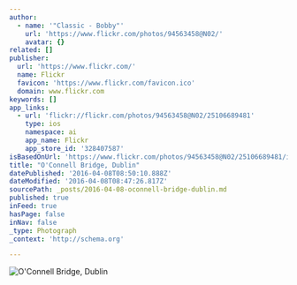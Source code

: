 ```yaml
---
author:
  - name: '"Classic - Bobby"'
    url: 'https://www.flickr.com/photos/94563458@N02/'
    avatar: {}
related: []
publisher:
  url: 'https://www.flickr.com/'
  name: Flickr
  favicon: 'https://www.flickr.com/favicon.ico'
  domain: www.flickr.com
keywords: []
app_links:
  - url: 'flickr://flickr.com/photos/94563458@N02/25106689481'
    type: ios
    namespace: ai
    app_name: Flickr
    app_store_id: '328407587'
isBasedOnUrl: 'https://www.flickr.com/photos/94563458@N02/25106689481/in/photostream/'
title: "O'Connell Bridge, Dublin"
datePublished: '2016-04-08T08:50:10.888Z'
dateModified: '2016-04-08T08:47:26.817Z'
sourcePath: _posts/2016-04-08-oconnell-bridge-dublin.md
published: true
inFeed: true
hasPage: false
inNav: false
_type: Photograph
_context: 'http://schema.org'

---
```

![O'Connell Bridge, Dublin](https://farm2.staticflickr.com/1668/25106689481_cfa0a0d65a_b.jpg)